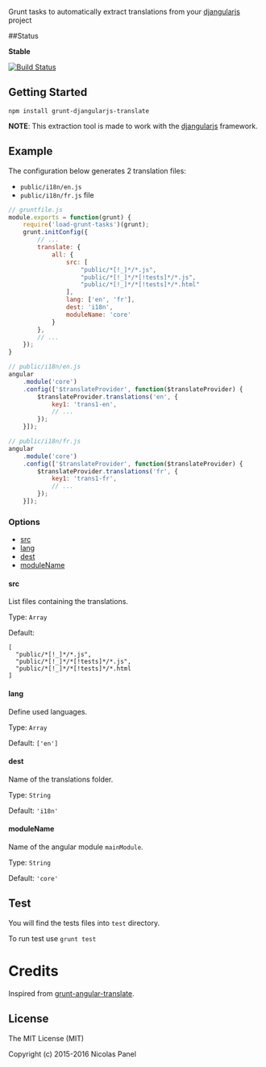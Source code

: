 Grunt tasks to automatically extract translations from your [djangularjs](https://github.com/nicolaspanel/djangularjs) project

##Status

__Stable__

[![Build Status](https://travis-ci.org/nicolaspanel/grunt-djangularjs-translate.png)](https://travis-ci.org/nicolaspanel/grunt-djangularjs-translate)


## Getting Started

`npm install grunt-djangularjs-translate`

__NOTE__: This extraction tool is made to work with the [djangularjs](https://github.com/nicolaspanel/djangularjs) framework.

## Example
The configuration below generates 2 translation files:
 - `public/i18n/en.js`
 - `public/i18n/fr.js` file


```js
// gruntfile.js 
module.exports = function(grunt) {
    require('load-grunt-tasks')(grunt);
    grunt.initConfig({
        // ...
        translate: {
            all: {
                src: [
                    "public/*[!_]*/*.js",
                    "public/*[!_]*/*[!tests]*/*.js",
                    "public/*[!_]*/*[!tests]*/*.html"
                ],
                lang: ['en', 'fr'],
                dest: 'i18n',
                moduleName: 'core'
            }
        },
        // ...
    });
}
```

```js
// public/i18n/en.js
angular
    .module('core')
    .config(['$translateProvider', function($translateProvider) {
        $translateProvider.translations('en', {
            key1: 'trans1-en',
            // ...
        });
    }]);

```

```js
// public/i18n/fr.js
angular
    .module('core')
    .config(['$translateProvider', function($translateProvider) {
        $translateProvider.translations('fr', {
            key1: 'trans1-fr',
            // ...
        });
    }]);

```


### Options

- [src](#src)
- [lang](#lang)
- [dest](#dest)
- [moduleName](#modulename)

#### src

List files containing the translations.

Type: `Array`

Default: 
```
[
  "public/*[!_]*/*.js",
  "public/*[!_]*/*[!tests]*/*.js",
  "public/*[!_]*/*[!tests]*/*.html
]
```


#### lang

Define used languages.

Type: `Array`

Default: `['en']`


#### dest

Name of the translations folder.

Type: `String`

Default:  `'i18n'`


#### moduleName

Name of the angular module `mainModule`.

Type: `String`

Default:  `'core'`



## Test

You will find the tests files into `test` directory.

To run test use `grunt test`


# Credits

Inspired from [grunt-angular-translate](https://github.com/angular-translate/grunt-angular-translate).

## License

The MIT License (MIT)

Copyright (c) 2015-2016 Nicolas Panel
